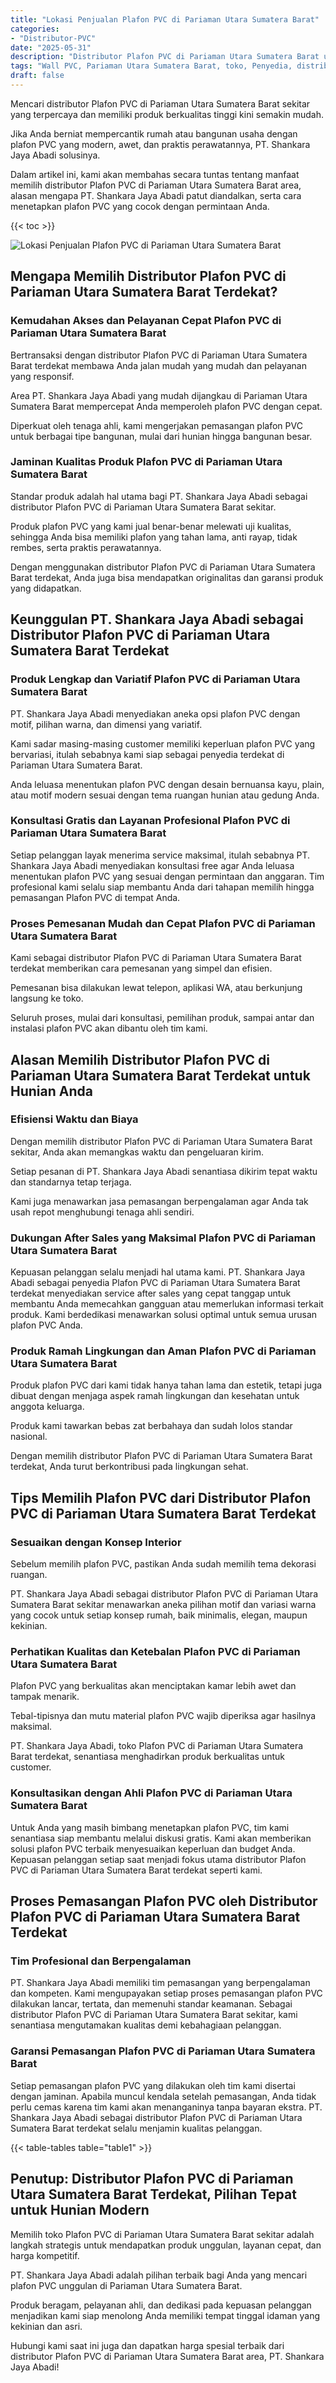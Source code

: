 ```yaml
---
title: "Lokasi Penjualan Plafon PVC di Pariaman Utara Sumatera Barat"
categories: 
- "Distributor-PVC"
date: "2025-05-31"
description: "Distributor Plafon PVC di Pariaman Utara Sumatera Barat untuk hunian, kantor, dan ritel. Produk terbaik, beragam motif, variasi warna modern, beserta jasa instalasi oleh tim profesional dan jaminan resmi!|Jasa distribusi Plafon PVC di Pariaman Utara Sumatera Barat untuk kebutuhan hunian, perkantoran, atau gerai, dengan panel berkualitas dan penempatan oleh tim profesional dan jaminan resmi.|Solusi Plafon PVC di Pariaman Utara Sumatera Barat yang terbukti bagi tempat tinggal, perkantoran, dan toko, dengan panel berkualitas dan penempatan ditangani oleh tim berpengalaman serta kepastian resmi.|Distribusi Plafon PVC di Pariaman Utara Sumatera Barat untuk tempat tinggal, perkantoran, dan gerai, beserta panel berkualitas dan instalasi dikerjakan oleh tim berpengalaman, dilengkapi beserta jaminan resmi.}"
tags: "Wall PVC, Pariaman Utara Sumatera Barat, toko, Penyedia, distributor"
draft: false
---
```


Mencari distributor Plafon PVC di Pariaman Utara Sumatera Barat sekitar yang terpercaya dan memiliki produk berkualitas tinggi kini semakin mudah.

Jika Anda berniat mempercantik rumah atau bangunan usaha dengan plafon PVC yang modern, awet, dan praktis perawatannya, PT. Shankara Jaya Abadi solusinya.

Dalam artikel ini, kami akan membahas secara tuntas tentang manfaat memilih distributor Plafon PVC di Pariaman Utara Sumatera Barat area, alasan mengapa PT. Shankara Jaya Abadi patut diandalkan, serta cara menetapkan plafon PVC yang cocok dengan permintaan Anda.

{{< toc >}}

![Lokasi Penjualan Plafon PVC di Pariaman Utara Sumatera Barat](/images/Distributor-PVC/Lokasi-Penjualan-Plafon-PVC-di-Pariaman-Utara-Sumatera-Barat.png)


## Mengapa Memilih Distributor Plafon PVC di Pariaman Utara Sumatera Barat Terdekat?

### Kemudahan Akses dan Pelayanan Cepat Plafon PVC di Pariaman Utara Sumatera Barat

Bertransaksi dengan distributor Plafon PVC di Pariaman Utara Sumatera Barat terdekat membawa Anda jalan mudah yang mudah dan pelayanan yang responsif.

Area PT. Shankara Jaya Abadi yang mudah dijangkau di Pariaman Utara Sumatera Barat mempercepat Anda memperoleh plafon PVC dengan cepat.

Diperkuat oleh tenaga ahli, kami mengerjakan pemasangan plafon PVC untuk berbagai tipe bangunan, mulai dari hunian hingga bangunan besar.

### Jaminan Kualitas Produk Plafon PVC di Pariaman Utara Sumatera Barat

Standar produk adalah hal utama bagi PT. Shankara Jaya Abadi sebagai distributor Plafon PVC di Pariaman Utara Sumatera Barat sekitar.

Produk plafon PVC yang kami jual benar-benar melewati uji kualitas, sehingga Anda bisa memiliki plafon yang tahan lama, anti rayap, tidak rembes, serta praktis perawatannya.

Dengan menggunakan distributor Plafon PVC di Pariaman Utara Sumatera Barat terdekat, Anda juga bisa mendapatkan originalitas dan garansi produk yang didapatkan.

## Keunggulan PT. Shankara Jaya Abadi sebagai Distributor Plafon PVC di Pariaman Utara Sumatera Barat Terdekat

### Produk Lengkap dan Variatif Plafon PVC di Pariaman Utara Sumatera Barat

PT. Shankara Jaya Abadi menyediakan aneka opsi plafon PVC dengan motif, pilihan warna, dan dimensi yang variatif.

Kami sadar masing-masing customer memiliki keperluan plafon PVC yang bervariasi, itulah sebabnya kami siap sebagai penyedia terdekat di Pariaman Utara Sumatera Barat.

Anda leluasa menentukan plafon PVC dengan desain bernuansa kayu, plain, atau motif modern sesuai dengan tema ruangan hunian atau gedung Anda.

### Konsultasi Gratis dan Layanan Profesional Plafon PVC di Pariaman Utara Sumatera Barat

Setiap pelanggan layak menerima service maksimal, itulah sebabnya PT. Shankara Jaya Abadi menyediakan konsultasi free agar Anda leluasa menentukan plafon PVC yang sesuai dengan permintaan dan anggaran. Tim profesional kami selalu siap membantu Anda dari tahapan memilih hingga pemasangan Plafon PVC di tempat Anda.

### Proses Pemesanan Mudah dan Cepat Plafon PVC di Pariaman Utara Sumatera Barat

Kami sebagai distributor Plafon PVC di Pariaman Utara Sumatera Barat terdekat memberikan cara pemesanan yang simpel dan efisien.

Pemesanan bisa dilakukan lewat telepon, aplikasi WA, atau berkunjung langsung ke toko.

Seluruh proses, mulai dari konsultasi, pemilihan produk, sampai antar dan instalasi plafon PVC akan dibantu oleh tim kami.

## Alasan Memilih Distributor Plafon PVC di Pariaman Utara Sumatera Barat Terdekat untuk Hunian Anda

### Efisiensi Waktu dan Biaya

Dengan memilih distributor Plafon PVC di Pariaman Utara Sumatera Barat sekitar, Anda akan memangkas waktu dan pengeluaran kirim.

Setiap pesanan di PT. Shankara Jaya Abadi senantiasa dikirim tepat waktu dan standarnya tetap terjaga.

Kami juga menawarkan jasa pemasangan berpengalaman agar Anda tak usah repot menghubungi tenaga ahli sendiri.

### Dukungan After Sales yang Maksimal Plafon PVC di Pariaman Utara Sumatera Barat

Kepuasan pelanggan selalu menjadi hal utama kami. PT. Shankara Jaya Abadi sebagai penyedia Plafon PVC di Pariaman Utara Sumatera Barat terdekat menyediakan service after sales yang cepat tanggap untuk membantu Anda memecahkan gangguan atau memerlukan informasi terkait produk. Kami berdedikasi menawarkan solusi optimal untuk semua urusan plafon PVC Anda.

### Produk Ramah Lingkungan dan Aman Plafon PVC di Pariaman Utara Sumatera Barat

Produk plafon PVC dari kami tidak hanya tahan lama dan estetik, tetapi juga dibuat dengan menjaga aspek ramah lingkungan dan kesehatan untuk anggota keluarga.

Produk kami tawarkan bebas zat berbahaya dan sudah lolos standar nasional.

Dengan memilih distributor Plafon PVC di Pariaman Utara Sumatera Barat terdekat, Anda turut berkontribusi pada lingkungan sehat.

## Tips Memilih Plafon PVC dari Distributor Plafon PVC di Pariaman Utara Sumatera Barat Terdekat

### Sesuaikan dengan Konsep Interior

Sebelum memilih plafon PVC, pastikan Anda sudah memilih tema dekorasi ruangan.

PT. Shankara Jaya Abadi sebagai distributor Plafon PVC di Pariaman Utara Sumatera Barat sekitar menawarkan aneka pilihan motif dan variasi warna yang cocok untuk setiap konsep rumah, baik minimalis, elegan, maupun kekinian.

### Perhatikan Kualitas dan Ketebalan Plafon PVC di Pariaman Utara Sumatera Barat

Plafon PVC yang berkualitas akan menciptakan kamar lebih awet dan tampak menarik.

Tebal-tipisnya dan mutu material plafon PVC wajib diperiksa agar hasilnya maksimal.

PT. Shankara Jaya Abadi, toko Plafon PVC di Pariaman Utara Sumatera Barat terdekat, senantiasa menghadirkan produk berkualitas untuk customer.

### Konsultasikan dengan Ahli Plafon PVC di Pariaman Utara Sumatera Barat

Untuk Anda yang masih bimbang menetapkan plafon PVC, tim kami senantiasa siap membantu melalui diskusi gratis. Kami akan memberikan solusi plafon PVC terbaik menyesuaikan keperluan dan budget Anda. Kepuasan pelanggan setiap saat menjadi fokus utama distributor Plafon PVC di Pariaman Utara Sumatera Barat terdekat seperti kami.

## Proses Pemasangan Plafon PVC oleh Distributor Plafon PVC di Pariaman Utara Sumatera Barat Terdekat

### Tim Profesional dan Berpengalaman

PT. Shankara Jaya Abadi memiliki tim pemasangan yang berpengalaman dan kompeten. Kami mengupayakan setiap proses pemasangan plafon PVC dilakukan lancar, tertata, dan memenuhi standar keamanan. Sebagai distributor Plafon PVC di Pariaman Utara Sumatera Barat sekitar, kami senantiasa mengutamakan kualitas demi kebahagiaan pelanggan.

### Garansi Pemasangan Plafon PVC di Pariaman Utara Sumatera Barat

Setiap pemasangan plafon PVC yang dilakukan oleh tim kami disertai dengan jaminan. Apabila muncul kendala setelah pemasangan, Anda tidak perlu cemas karena tim kami akan menanganinya tanpa bayaran ekstra. PT. Shankara Jaya Abadi sebagai distributor Plafon PVC di Pariaman Utara Sumatera Barat terdekat selalu menjamin kualitas pelanggan.

{{< table-tables table="table1" >}}

## Penutup: Distributor Plafon PVC di Pariaman Utara Sumatera Barat Terdekat, Pilihan Tepat untuk Hunian Modern

Memilih toko Plafon PVC di Pariaman Utara Sumatera Barat sekitar adalah langkah strategis untuk mendapatkan produk unggulan, layanan cepat, dan harga kompetitif.

PT. Shankara Jaya Abadi adalah pilihan terbaik bagi Anda yang mencari plafon PVC unggulan di Pariaman Utara Sumatera Barat.

Produk beragam, pelayanan ahli, dan dedikasi pada kepuasan pelanggan menjadikan kami siap menolong Anda memiliki tempat tinggal idaman yang kekinian dan asri.

Hubungi kami saat ini juga dan dapatkan harga spesial terbaik dari distributor Plafon PVC di Pariaman Utara Sumatera Barat area, PT. Shankara Jaya Abadi!